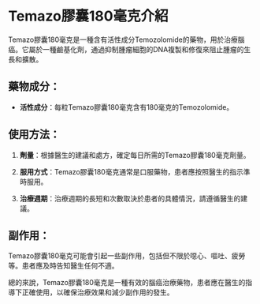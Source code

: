 # Temazo膠囊180毫克介紹
Temazo膠囊180毫克是一種含有活性成分Temozolomide的藥物，用於治療腦癌。它屬於一種鹼基化劑，通過抑制腫瘤細胞的DNA複製和修復來阻止腫瘤的生長和擴散。
## 藥物成分：
- **活性成分**：每粒Temazo膠囊180毫克含有180毫克的Temozolomide。
## 使用方法：
1. **劑量**：根據醫生的建議和處方，確定每日所需的Temazo膠囊180毫克劑量。
2. **服用方式**：Temazo膠囊180毫克通常是口服藥物，患者應按照醫生的指示準時服用。
3. **治療週期**：治療週期的長短和次數取決於患者的具體情況，請遵循醫生的建議。
## 副作用：
Temazo膠囊180毫克可能會引起一些副作用，包括但不限於噁心、嘔吐、疲勞等。患者應及時告知醫生任何不適。
總的來說，Temazo膠囊180毫克是一種有效的腦癌治療藥物，患者應在醫生的指導下正確使用，以確保治療效果和減少副作用的發生。